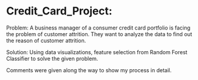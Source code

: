 # Credit_Card_Project:
Problem: 
A business manager of a consumer credit card portfolio is facing the problem of customer attrition. They want to analyze the data to find out the reason of customer attrition.

Solution: 
Using data visualizations, feature selection from Random Forest Classifier to solve the given problem.

Comments were given along the way to show my process in detail.
 